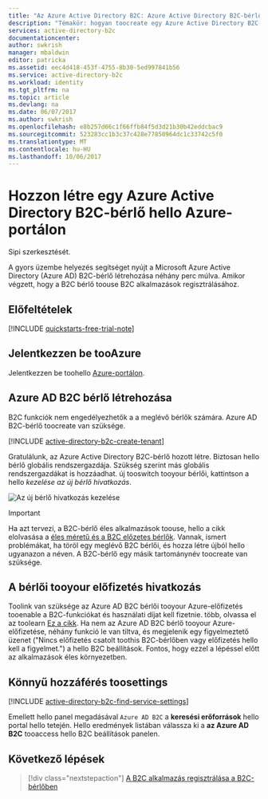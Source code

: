 ```yaml
---
title: "Az Azure Active Directory B2C: Azure Active Directory B2C-bérlő létrehozása |} Microsoft Docs"
description: "Témakör: hogyan toocreate egy Azure Active Directory B2C-bérlőben"
services: active-directory-b2c
documentationcenter: 
author: swkrish
manager: mbaldwin
editor: patricka
ms.assetid: eec4d418-453f-4755-8b30-5ed997841b56
ms.service: active-directory-b2c
ms.workload: identity
ms.tgt_pltfrm: na
ms.topic: article
ms.devlang: na
ms.date: 06/07/2017
ms.author: swkrish
ms.openlocfilehash: e8b257d66c1f66ffb84f5d3d21b30b42eddcbac9
ms.sourcegitcommit: 523283cc1b3c37c428e77850964dc1c33742c5f0
ms.translationtype: MT
ms.contentlocale: hu-HU
ms.lasthandoff: 10/06/2017
---
```

# <a name="create-an-azure-active-directory-b2c-tenant-in-hello-azure-portal"></a>Hozzon létre egy Azure Active Directory B2C-bérlő hello Azure-portálon

Sipi szerkesztését.

A gyors üzembe helyezés segítséget nyújt a Microsoft Azure Active Directory (Azure AD) B2C-bérlő létrehozása néhány perc múlva. Amikor végzett, hogy a B2C bérlő toouse B2C alkalmazások regisztrálásához.

## <a name="prerequisites"></a>Előfeltételek

[!INCLUDE [quickstarts-free-trial-note](../../includes/quickstarts-free-trial-note.md)]

##  <a name="log-in-tooazure"></a>Jelentkezzen be tooAzure

Jelentkezzen be toohello [Azure-portálon](https://portal.azure.com/).

## <a name="create-an-azure-ad-b2c-tenant"></a>Azure AD B2C bérlő létrehozása

B2C funkciók nem engedélyezhetők a a meglévő bérlők számára. Azure AD B2C-bérlő toocreate van szüksége.

[!INCLUDE [active-directory-b2c-create-tenant](../../includes/active-directory-b2c-create-tenant.md)]

Gratulálunk, az Azure Active Directory B2C-bérlő hozott létre. Biztosan hello bérlő globális rendszergazdája. Szükség szerint más globális rendszergazdákat is hozzáadhat. új tooswitch tooyour bérlői, kattintson a hello *kezelése az új bérlő hivatkozás*.

![Az új bérlő hivatkozás kezelése](./media/active-directory-b2c-get-started/manage-new-b2c-tenant-link.png)

> [!IMPORTANT]
> Ha azt tervezi, a B2C-bérlő éles alkalmazások toouse, hello a cikk elolvasása a [éles méretű és a B2C előzetes bérlők](active-directory-b2c-reference-tenant-type.md). Vannak, ismert problémákat, ha töröl egy meglévő B2C bérlői, és hozza létre újból hello ugyanazon a néven. A B2C-bérlő egy másik tartománynév toocreate van szüksége.
>
>

## <a name="link-your-tenant-tooyour-subscription"></a>A bérlői tooyour előfizetés hivatkozás

Toolink van szüksége az Azure AD B2C bérlői tooyour Azure-előfizetés tooenable a B2C-funkciókat és használati díjat kell fizetnie. több, olvassa el az toolearn [Ez a cikk](active-directory-b2c-how-to-enable-billing.md). Ha nem az Azure AD B2C bérlő tooyour Azure-előfizetése, néhány funkció le van tiltva, és megjelenik egy figyelmeztető üzenet ("Nincs előfizetés csatolt toothis B2C-bérlőben vagy előfizetés hello kell a figyelmet.") a hello B2C beállítások. Fontos, hogy ezzel a lépéssel előtt az alkalmazások éles környezetben.

## <a name="easy-access-toosettings"></a>Könnyű hozzáférés toosettings

[!INCLUDE [active-directory-b2c-find-service-settings](../../includes/active-directory-b2c-find-service-settings.md)]

Emellett hello panel megadásával `Azure AD B2C` a **keresési erőforrások** hello portal hello tetején. Hello eredmények listában válassza ki a **az Azure AD B2C** tooaccess hello B2C beállítások panelen.

## <a name="next-steps"></a>Következő lépések

> [!div class="nextstepaction"]
> [A B2C alkalmazás regisztrálása a B2C-bérlőben](active-directory-b2c-app-registration.md)
